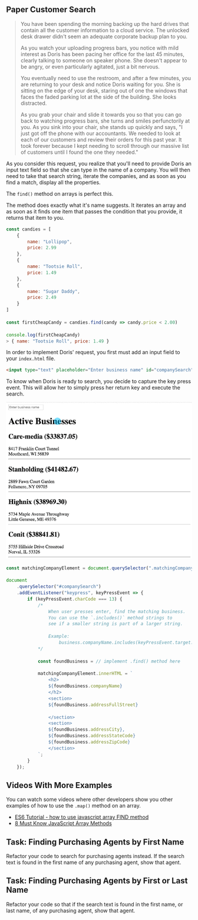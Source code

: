 ## Paper Customer Search

> You have been spending the morning backing up the hard drives that contain all the customer information to a cloud service. The unlocked desk drawer didn't seem an adequate corporate backup plan to you.
>
> As you watch your uploading progress bars, you notice with mild interest as Doris has been pacing her office for the last 45 minutes, clearly talking to someone on speaker phone. She doesn't appear to be angry, or even particularly agitated, just a bit nervous.
>
> You eventually need to use the restroom, and after a few minutes, you are returning to your desk and notice Doris waiting for you. She is sitting on the edge of your desk, staring out of one the windows that faces the faded parking lot at the side of the building. She looks distracted.
>
> As you grab your chair and slide it towards you so that you can go back to watching progress bars, she turns and smiles perfunctorily at you. As you sink into your chair, she stands up quickly and says, "I just got off the phone with our accountants. We needed to look at each of our customers and review their orders for this past year. It took forever because I kept needing to scroll through our massive list of customers until I found the one they needed."

As you consider this request, you realize that you'll need to provide Doris an input text field so that she can type in the name of a company. You will then need to take that search string, iterate the companies, and as soon as you find a match, display all the properties.

The `find()` method on arrays is perfect this.

The method does exactly what it's name suggests. It iterates an array and as soon as it finds one item that passes the condition that you provide, it returns that item to you.

```js
const candies = [
    {
        name: "Lollipop",
        price: 2.99
    },
    {
        name: "Tootsie Roll",
        price: 1.49
    },
    {
        name: "Sugar Daddy",
        price: 2.49
    }
]

const firstCheapCandy = candies.find(candy => candy.price < 2.00)

console.log(firstCheapCandy)
> { name: "Tootsie Roll", price: 1.49 }
```

In order to implement Doris' request, you first must add an input field to your `index.html` file.

```html
<input type="text" placeholder="Enter business name" id="companySearch" />
```

To know when Doris is ready to search, you decide to capture the key press event. This will allow her to simply press her return key and execute the search.

![searching businesses](./images/searching-companies.gif)

```js
const matchingCompanyElement = document.querySelector(".matchingCompany")

document
    .querySelector("#companySearch")
    .addEventListener("keypress", keyPressEvent => {
        if (keyPressEvent.charCode === 13) {
            /*
                When user presses enter, find the matching business.
                You can use the `.includes()` method strings to
                see if a smaller string is part of a larger string.

                Example:
                    business.companyName.includes(keyPressEvent.target.value)
            */

            const foundBusiness = // implement .find() method here

            matchingCompanyElement.innerHTML = `
                <h2>
                ${foundBusiness.companyName}
                </h2>
                <section>
                ${foundBusiness.addressFullStreet}

                </section>
                <section>
                ${foundBusiness.addressCity},
                ${foundBusiness.addressStateCode}
                ${foundBusiness.addressZipCode}
                </section>
            `;
        }
    });
```

## Videos With More Examples

You can watch some videos where other developers show you other examples of how to use the `.map()` method on an array.

* [ES6 Tutorial - how to use javascript array FIND method](https://www.youtube.com/watch?v=PMRkx51LGSQ)
* [8 Must Know JavaScript Array Methods](https://youtu.be/R8rmfD9Y5-c?t=174)

## Task: Finding Purchasing Agents by First Name

Refactor your code to search for purchasing agents instead. If the search text is found in the first name of any purchasing agent, show that agent.

## Task: Finding Purchasing Agents by First or Last Name

Refactor your code so that if the search text is found in the first name, or last name, of any purchasing agent, show that agent.

